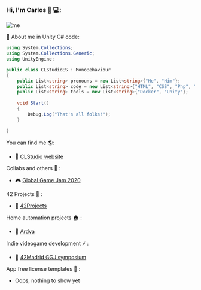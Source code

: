 ### Hi, I'm Carlos 👋 💻:

![me](https://clstudio.es/img/Bg1.jpg)

:information_desk_person: About me in Unity C# code:
```C#
using System.Collections;
using System.Collections.Generic;
using UnityEngine;

public class CLStudioES : MonoBehaviour
{
    public List<string> pronouns = new List<string>{"He", "Him"};
    public List<string> code = new List<string>{"HTML", "CSS", "Php", "Java", "C", "C++", "C#", "Flutter", "Dart"};
    public List<string> tools = new List<string>{"Docker", "Unity"};
    
    void Start()
    {
        Debug.Log("That's all folks!");
    }

}
```
You can find me :earth_americas::
- :milky_way: [CLStudio website](https://clstudio.dev/)

Collabs and others :clap: :
- :video_game: [Global Game Jam 2020](https://v3.globalgamejam.org/2020/games/beatn-repair-3)

42 Projects :robot: :
- :robot: [42Projects](https://github.com/CLStudioES/42Projects)

Home automation projects :house: :
- :house_with_garden: [Ardva](https://github.com/CLStudioES/Ardva)

Indie videogame development ⚡ :
- 👾 [42Madrid GGJ symposium](https://github.com/CLStudioES/42Madrid-GGJ)

App free license templates 📱 :
- Oops, nothing to show yet

<!--[![CLStudioES's GitHub stats](https://github-readme-stats.vercel.app/api?username=CLStudioES)](https://github.com/anuraghazra/github-readme-stats)-->
<!--
**CLStudioES/CLStudioES** is a ✨ _special_ ✨ repository because its `README.md` (this file) appears on your GitHub profile.

Here are some ideas to get you started:

- 🔭 I’m currently working on ...
- 🌱 I’m currently learning ...
- 👯 I’m looking to collaborate on ...
- 🤔 I’m looking for help with ...
- 💬 Ask me about ...
- 📫 How to reach me: ...
- 😄 Pronouns: ...
- ⚡ Fun fact: ...
-->
